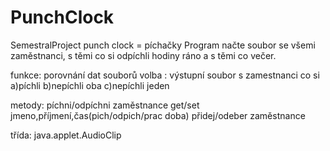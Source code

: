# PunchClock
SemestralProject
punch clock = píchačky
Program načte soubor se všemi zaměstnanci, s těmi co si odpíchli hodiny ráno a s těmi co večer.

funkce: porovnání dat souborů
        volba : výstupní soubor s zamestnanci co si 
                        a)píchli 
                        b)nepíchli oba 
                        c)nepíchli jeden

 metody:        píchni/odpíchni zaměstnance 
                get/set jmeno,příjmení,čas(pich/odpich/prac doba)
                přidej/odeber zaměstnance
        
třída: java.applet.AudioClip
